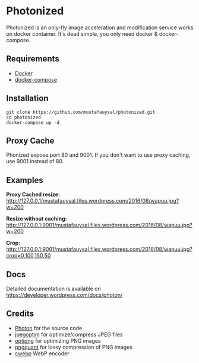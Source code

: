 # Photonized

Photonized is an only-fly image acceleration and modification service works on docker container. It's dead simple, you only need docker & docker-compose.

## Requirements

* [Docker](https://www.docker.com/)
* [docker-compose](https://docs.docker.com/compose/)


## Installation

```
git clone https://github.com/mustafauysal/photonized.git
cd photonized
docker-compose up -d
```

## Proxy Cache

Phonized expose port 80 and 9001. If you don't want to use proxy caching, use 9001 instead of 80.

## Examples

**Proxy Cached resize:** http://127.0.0.1/mustafauysal.files.wordpress.com/2016/08/wapuu.jpg?w=200

**Resize without caching:** http://127.0.0.1:9001/mustafauysal.files.wordpress.com/2016/08/wapuu.jpg?w=200

**Crop:** http://127.0.0.1:9001/mustafauysal.files.wordpress.com/2016/08/wapuu.jpg?crop=0,100,150,50

## Docs

Detailed documentation is available on https://developer.wordpress.com/docs/photon/

## Credits
* [Photon](http://code.svn.wordpress.org/photon/) for the source code
* [jpegoptim](https://github.com/tjko/jpegoptim) for optimize/compress JPEG files
* [optipng](http://optipng.sourceforge.net/) for optimizing PNG images
* [pngquant](https://pngquant.org/) for lossy compression of PNG images
* [cwebp](https://developers.google.com/speed/webp/docs/cwebp)  WebP encoder 
